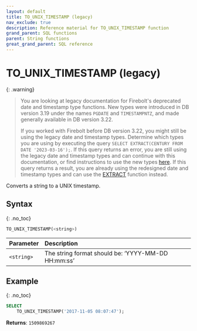 ```yaml
---
layout: default
title: TO_UNIX_TIMESTAMP (legacy)
nav_exclude: true
description: Reference material for TO_UNIX_TIMESTAMP function
grand_parent: SQL functions
parent: String functions
great_grand_parent: SQL reference
---
```


# TO\_UNIX\_TIMESTAMP (legacy)

{: .warning}
  >You are looking at legacy documentation for Firebolt's deprecated date and timestamp type functions.
  >New types were introduced in DB version 3.19 under the names `PGDATE` and `TIMESTAMPNTZ`, and made generally available in DB version 3.22.
  >
  >If you worked with Firebolt before DB version 3.22, you might still be using the legacy date and timestamp types.
  >Determine which types you are using by executing the query `SELECT EXTRACT(CENTURY FROM DATE '2023-03-16');`.
  >If this query returns an error, you are still using the legacy date and timestamp types and can continue with this documentation, or find instructions to use the new types [here](../../release-notes/release-notes-archive.html#db-version-322).
  >If this query returns a result, you are already using the redesigned date and timestamp types and can use the [EXTRACT](./extract-new.md) function instead.

Converts a string to a UNIX timestamp.

## Syntax
{: .no_toc}

```sql
TO_UNIX_TIMESTAMP(<string>)
```

| Parameter  | Description                                        |
| :---------- | :-------------------------------------------------- |
| `<string>` | The string format should be: ‘YYYY-MM-DD HH:mm:ss’ |

## Example
{: .no_toc}

```sql
SELECT
	TO_UNIX_TIMESTAMP('2017-11-05 08:07:47');
```

**Returns**: `1509869267`
